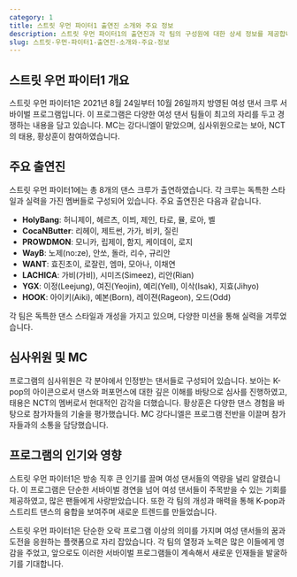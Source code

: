 ```yaml
---
category: 1
title: 스트릿 우먼 파이터1 출연진 소개와 주요 정보
description: 스트릿 우먼 파이터1의 출연진과 각 팀의 구성원에 대한 상세 정보를 제공합니다.
slug: 스트릿-우먼-파이터1-출연진-소개와-주요-정보
---
```

## **스트릿 우먼 파이터1 개요**

스트릿 우먼 파이터1은 2021년 8월 24일부터 10월 26일까지 방영된 여성 댄서 크루 서바이벌 프로그램입니다. 이 프로그램은 다양한 여성 댄서 팀들이 최고의 자리를 두고 경쟁하는 내용을 담고 있습니다. MC는 강다니엘이 맡았으며, 심사위원으로는 보아, NCT의 태용, 황상훈이 참여하였습니다.

## **주요 출연진**

스트릿 우먼 파이터1에는 총 8개의 댄스 크루가 출연하였습니다. 각 크루는 독특한 스타일과 실력을 가진 멤버들로 구성되어 있습니다. 주요 출연진은 다음과 같습니다.

- **HolyBang**: 허니제이, 헤르츠, 이븨, 제인, 타로, 뮬, 로아, 벨
- **CocaNButter**: 리헤이, 제트썬, 가가, 비키, 질린
- **PROWDMON**: 모니카, 립제이, 함지, 케이데이, 로지
- **WayB**: 노제(no:ze), 안쏘, 돌라, 리수, 규리안
- **WANT**: 효진초이, 로잘린, 엠마, 모아나, 이채연
- **LACHICA**: 가비(가비), 시미즈(Simeez), 리안(Rian)
- **YGX**: 이정(Leejung), 여진(Yeojin), 예리(Yell), 이삭(Isak), 지효(Jihyo)
- **HOOK**: 아이키(Aiki), 예본(Born), 레이젼(Rageon), 오드(Odd)

각 팀은 독특한 댄스 스타일과 개성을 가지고 있으며, 다양한 미션을 통해 실력을 겨루었습니다.

## **심사위원 및 MC**

프로그램의 심사위원은 각 분야에서 인정받는 댄서들로 구성되어 있습니다. 보아는 K-pop의 아이콘으로서 댄스와 퍼포먼스에 대한 깊은 이해를 바탕으로 심사를 진행하였고, 태용은 NCT의 멤버로서 현대적인 감각을 더했습니다. 황상훈은 다양한 댄스 경험을 바탕으로 참가자들의 기술을 평가했습니다. MC 강다니엘은 프로그램 전반을 이끌며 참가자들과의 소통을 담당했습니다.

## **프로그램의 인기와 영향**

스트릿 우먼 파이터1은 방송 직후 큰 인기를 끌며 여성 댄서들의 역량을 널리 알렸습니다. 이 프로그램은 단순한 서바이벌 경연을 넘어 여성 댄서들이 주목받을 수 있는 기회를 제공하였고, 많은 팬들에게 사랑받았습니다. 또한 각 팀의 개성과 매력을 통해 K-pop과 스트리트 댄스의 융합을 보여주며 새로운 트렌드를 만들었습니다.

스트릿 우먼 파이터1은 단순한 오락 프로그램 이상의 의미를 가지며 여성 댄서들의 꿈과 도전을 응원하는 플랫폼으로 자리 잡았습니다. 각 팀의 열정과 노력은 많은 이들에게 영감을 주었고, 앞으로도 이러한 서바이벌 프로그램들이 계속해서 새로운 인재들을 발굴하기를 기대합니다.
